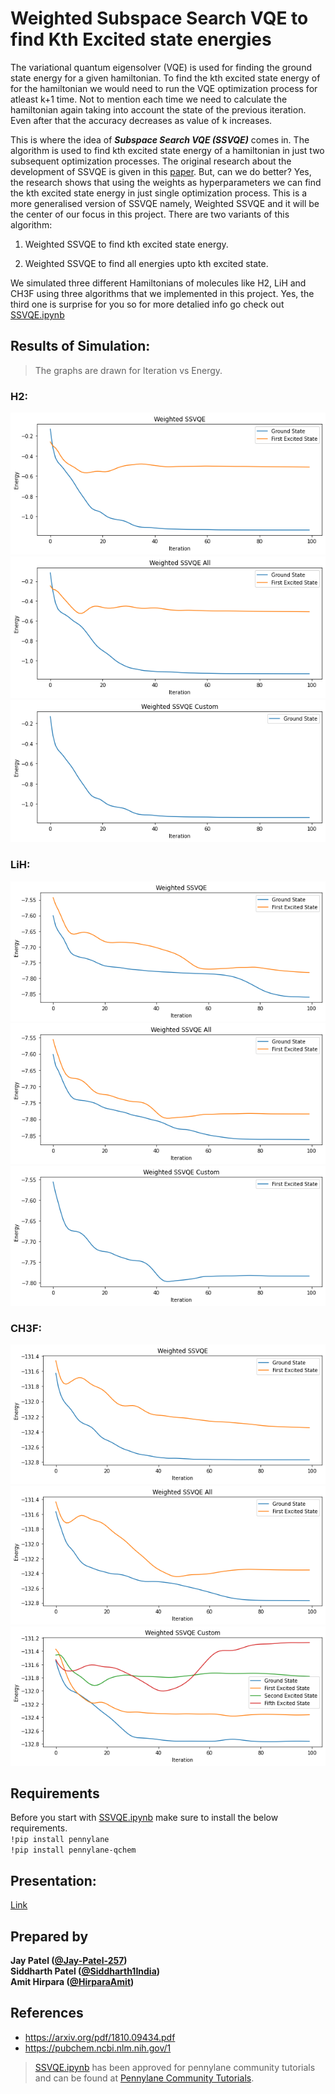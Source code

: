 # Weighted Subspace Search VQE to find Kth Excited state energies

The variational quantum eigensolver (VQE) is used for finding the ground state energy for a given hamiltonian. To find the kth excited state energy of for the hamiltonian we would need to run the VQE optimization process for atleast k+1 time. Not to mention each time we need to calculate the hamiltonian again taking into account the state of the previous iteration. Even after that the accuracy decreases as value of k increases.

This is where the idea of ***Subspace Search VQE (SSVQE)*** comes in. The algorithm is used to find kth excited state energy of a hamiltonian in just two subsequent optimization processes. The original research about the development of SSVQE is given in this [paper](https://arxiv.org/pdf/1810.09434.pdf). But, can we do better? Yes, the research shows that using the weights as hyperparameters we can find the kth excited state energy in just single optimization process. This is a more generalised version of SSVQE namely, Weighted SSVQE and it will be the center of our focus in this project. There are two variants of this algorithm:

1) Weighted SSVQE to find kth excited state energy.

2) Weighted SSVQE to find all energies upto kth excited state.

We simulated three different Hamiltonians of molecules like H2, LiH and CH3F using three algorithms that we implemented in this project. Yes, the third one is surprise for you so for more detalied info go check out [SSVQE.ipynb](./SSVQE.ipynb)

## Results of Simulation:
> The graphs are drawn for Iteration vs Energy.
### H2:
![H2_1](./Img/H2_1.png)![H2_2](./Img/H2_2.png)![H2_3](./Img/H2_3.png)
### LiH:
![LiH_1](./Img/LiH_1.png)![LiH_2](./Img/LiH_2.png)![LiH_2](./Img/LiH_3.png)
### CH3F:
![CH3F_1](./Img/CH3F_1.png)![CH3F_2](./Img/CH3F_2.png)![CH3F_2](./Img/CH3F_3.png)

## Requirements
Before you start with [SSVQE.ipynb](https://github.com/Jay-Patel-257/Qhack-2022/blob/main/SSVQE.ipynb) make sure to install the below requirements.<br>
`!pip install pennylane`<br>
`!pip install pennylane-qchem`

## Presentation:
[Link](https://docs.google.com/presentation/d/1P1tNo31xcmKQOwSVYmKvNdP2JYbssHYmoEam_dHvJ9U/edit?usp=sharing)

## Prepared by
**Jay Patel ([@Jay-Patel-257](https://github.com/Jay-Patel-257))**<br>
**Siddharth Patel ([@Siddharth1India](https://github.com/Siddharth1India))**<br>
**Amit Hirpara ([@HirparaAmit](https://github.com/HirparaAmit))**

## References
* https://arxiv.org/pdf/1810.09434.pdf
* https://pubchem.ncbi.nlm.nih.gov/1
> [SSVQE.ipynb](./SSVQE.ipynb) has been approved for pennylane community tutorials and can be found at [Pennylane Community Tutorials](https://pennylane.ai/qml/demos_community.html).
